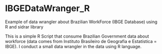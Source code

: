 # IBGEDataWranger_R
Example of data wrangler about Brazilian WorkForce (IBGE Database) using R and sidrar library

This is a simple R Script that consume Brazilian Government data about workforce (data comes from Instituto Brasileiro de Geografia e Estatística = IBGE). I conduct a small data wrangler in the data using R language.
